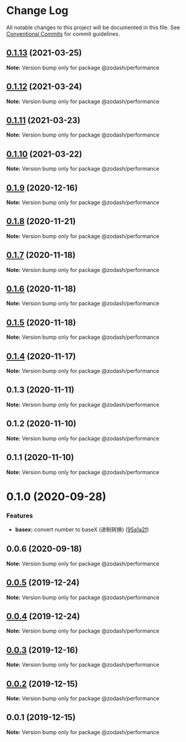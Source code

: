 # Change Log

All notable changes to this project will be documented in this file.
See [Conventional Commits](https://conventionalcommits.org) for commit guidelines.

## [0.1.13](https://github.com/zcorky/zodash/compare/@zodash/performance@0.1.12...@zodash/performance@0.1.13) (2021-03-25)

**Note:** Version bump only for package @zodash/performance





## [0.1.12](https://github.com/zcorky/zodash/compare/@zodash/performance@0.1.11...@zodash/performance@0.1.12) (2021-03-24)

**Note:** Version bump only for package @zodash/performance





## [0.1.11](https://github.com/zcorky/zodash/compare/@zodash/performance@0.1.10...@zodash/performance@0.1.11) (2021-03-23)

**Note:** Version bump only for package @zodash/performance





## [0.1.10](https://github.com/zcorky/zodash/compare/@zodash/performance@0.1.9...@zodash/performance@0.1.10) (2021-03-22)

**Note:** Version bump only for package @zodash/performance





## [0.1.9](https://github.com/zcorky/zodash/compare/@zodash/performance@0.1.8...@zodash/performance@0.1.9) (2020-12-16)

**Note:** Version bump only for package @zodash/performance





## [0.1.8](https://github.com/zcorky/zodash/compare/@zodash/performance@0.1.7...@zodash/performance@0.1.8) (2020-11-21)

**Note:** Version bump only for package @zodash/performance





## [0.1.7](https://github.com/zcorky/zodash/compare/@zodash/performance@0.1.6...@zodash/performance@0.1.7) (2020-11-18)

**Note:** Version bump only for package @zodash/performance





## [0.1.6](https://github.com/zcorky/zodash/compare/@zodash/performance@0.1.5...@zodash/performance@0.1.6) (2020-11-18)

**Note:** Version bump only for package @zodash/performance





## [0.1.5](https://github.com/zcorky/zodash/compare/@zodash/performance@0.1.4...@zodash/performance@0.1.5) (2020-11-18)

**Note:** Version bump only for package @zodash/performance





## [0.1.4](https://github.com/zcorky/zodash/compare/@zodash/performance@0.1.3...@zodash/performance@0.1.4) (2020-11-17)

**Note:** Version bump only for package @zodash/performance





## 0.1.3 (2020-11-11)

**Note:** Version bump only for package @zodash/performance





## 0.1.2 (2020-11-10)

**Note:** Version bump only for package @zodash/performance





## 0.1.1 (2020-11-10)

**Note:** Version bump only for package @zodash/performance





# 0.1.0 (2020-09-28)


### Features

* **basex:** convert number to baseX (进制转换) ([95a1a2f](https://github.com/zcorky/zodash/commit/95a1a2f361d73de5caa3b8e297c1643e97e40983))





## 0.0.6 (2020-09-18)

**Note:** Version bump only for package @zodash/performance





## [0.0.5](https://github.com/zcorky/zodash/compare/@zodash/performance@0.0.4...@zodash/performance@0.0.5) (2019-12-24)

**Note:** Version bump only for package @zodash/performance





## [0.0.4](https://github.com/zcorky/zodash/compare/@zodash/performance@0.0.3...@zodash/performance@0.0.4) (2019-12-24)

**Note:** Version bump only for package @zodash/performance





## [0.0.3](https://github.com/zcorky/zodash/compare/@zodash/performance@0.0.2...@zodash/performance@0.0.3) (2019-12-16)

**Note:** Version bump only for package @zodash/performance





## [0.0.2](https://github.com/zcorky/zodash/compare/@zodash/performance@0.0.1...@zodash/performance@0.0.2) (2019-12-15)

**Note:** Version bump only for package @zodash/performance





## 0.0.1 (2019-12-15)

**Note:** Version bump only for package @zodash/performance
